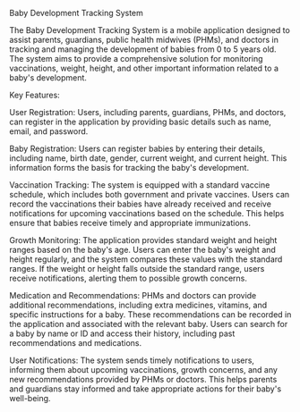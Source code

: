 Baby Development Tracking System

The Baby Development Tracking System is a mobile application designed to assist parents, guardians, public health midwives (PHMs), and doctors in tracking and managing the development of babies from 0 to 5 years old. The system aims to provide a comprehensive solution for monitoring vaccinations, weight, height, and other important information related to a baby's development.

Key Features:

User Registration: Users, including parents, guardians, PHMs, and doctors, can register in the application by providing basic details such as name, email, and password.

Baby Registration: Users can register babies by entering their details, including name, birth date, gender, current weight, and current height. This information forms the basis for tracking the baby's development.

Vaccination Tracking: The system is equipped with a standard vaccine schedule, which includes both government and private vaccines. Users can record the vaccinations their babies have already received and receive notifications for upcoming vaccinations based on the schedule. This helps ensure that babies receive timely and appropriate immunizations.

Growth Monitoring: The application provides standard weight and height ranges based on the baby's age. Users can enter the baby's weight and height regularly, and the system compares these values with the standard ranges. If the weight or height falls outside the standard range, users receive notifications, alerting them to possible growth concerns.

Medication and Recommendations: PHMs and doctors can provide additional recommendations, including extra medicines, vitamins, and specific instructions for a baby. These recommendations can be recorded in the application and associated with the relevant baby. Users can search for a baby by name or ID and access their history, including past recommendations and medications.

User Notifications: The system sends timely notifications to users, informing them about upcoming vaccinations, growth concerns, and any new recommendations provided by PHMs or doctors. This helps parents and guardians stay informed and take appropriate actions for their baby's well-being.
